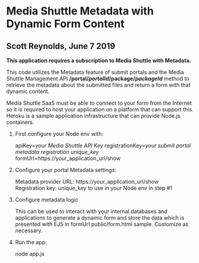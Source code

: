 # Media Shuttle Metadata with Dynamic Form Content
## Scott Reynolds, June 7 2019

**This application requires a subscription to Media Shuttle with Metadata.**

   This code utilizes the Metadata feature of submit portals and the Media Shuttle Management API **/portal/*portalId*/package/*packageId*** method to retrieve the metadata about the submitted files and return a form with that dynamic content. 

   Media Shuttle SaaS must be able to connect to your form from the Internet so it is required to host your application on a platform that can support this. Heroku is a sample application infrastructure that can provide Node.js containers.

1. First configure your Node env with:

   apiKey=*your Media Shuttle API Key*
   registrationKey=*your submit portal metadata registration unique_key*  
   formUrl=https://your_application_url/show  
   

2. Configure your portal Metadata settings:

   Metadata provider URL: https://your_application_url/show  
   Registration key: unique_key to use in your Node env in step #1

3. Configure metadata logic

   This can be used to interact with your internal databases and applications to generate a dynamic form and store the data which is presented with EJS in formUrl public/form.html sample. Customize as necessary.

3. Run the app:

   node app.js
